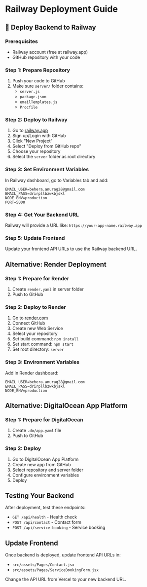 # Railway Deployment Guide

## 🚂 Deploy Backend to Railway

### Prerequisites
- Railway account (free at railway.app)
- GitHub repository with your code

### Step 1: Prepare Repository
1. Push your code to GitHub
2. Make sure `server/` folder contains:
   - `server.js`
   - `package.json`
   - `emailTemplates.js`
   - `Procfile`

### Step 2: Deploy to Railway
1. Go to [railway.app](https://railway.app)
2. Sign up/Login with GitHub
3. Click "New Project"
4. Select "Deploy from GitHub repo"
5. Choose your repository
6. Select the `server` folder as root directory

### Step 3: Set Environment Variables
In Railway dashboard, go to Variables tab and add:
```
EMAIL_USER=behera.anurag28@gmail.com
EMAIL_PASS=drirpllbzwkbjskl
NODE_ENV=production
PORT=5000
```

### Step 4: Get Your Backend URL
Railway will provide a URL like: `https://your-app-name.railway.app`

### Step 5: Update Frontend
Update your frontend API URLs to use the Railway backend URL.

## Alternative: Render Deployment

### Step 1: Prepare for Render
1. Create `render.yaml` in server folder
2. Push to GitHub

### Step 2: Deploy to Render
1. Go to [render.com](https://render.com)
2. Connect GitHub
3. Create new Web Service
4. Select your repository
5. Set build command: `npm install`
6. Set start command: `npm start`
7. Set root directory: `server`

### Step 3: Environment Variables
Add in Render dashboard:
```
EMAIL_USER=behera.anurag28@gmail.com
EMAIL_PASS=drirpllbzwkbjskl
NODE_ENV=production
```

## Alternative: DigitalOcean App Platform

### Step 1: Prepare for DigitalOcean
1. Create `.do/app.yaml` file
2. Push to GitHub

### Step 2: Deploy
1. Go to DigitalOcean App Platform
2. Create new app from GitHub
3. Select repository and server folder
4. Configure environment variables
5. Deploy

## Testing Your Backend
After deployment, test these endpoints:
- `GET /api/health` - Health check
- `POST /api/contact` - Contact form
- `POST /api/service-booking` - Service booking

## Update Frontend
Once backend is deployed, update frontend API URLs in:
- `src/assets/Pages/Contact.jsx`
- `src/assets/Pages/ServiceBookingForm.jsx`

Change the API URL from Vercel to your new backend URL.
